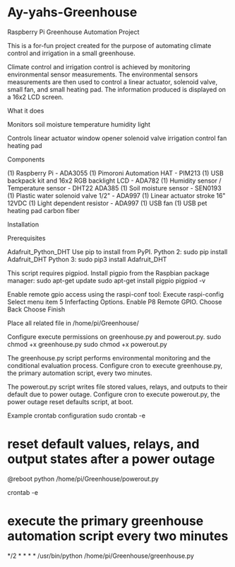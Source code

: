 # Ay-yahs-Greenhouse
Raspberry Pi Greenhouse Automation Project

This is a for-fun project created for the purpose of automating climate control and irrigation in a small greenhouse.

Climate control and irrigation control is achieved by monitoring environmental sensor measurements. The environmental sensors measurements are then used to control a linear actuator, solenoid valve, small fan, and small heating pad. The information produced is displayed on a 16x2 LCD screen.

What it does

Monitors
soil moisture
temperature
humidity
light

Controls
linear actuator window opener
solenoid valve irrigation control
fan
heating pad

Components

(1) Raspberry Pi - ADA3055
(1) Pimoroni Automation HAT - PIM213
(1) USB backpack kit and 16x2 RGB backlight LCD - ADA782
(1) Humidity sensor / Temperature sensor - DHT22 ADA385
(1) Soil moisture sensor - SEN0193
(1) Plastic water solenoid valve 1/2" - ADA997
(1) Linear actuator stroke 16" 12VDC
(1) Light dependent resistor - ADA997
(1) USB fan
(1) USB pet heating pad carbon fiber

Installation

Prerequisites

Adafruit_Python_DHT
Use pip to install from PyPI.
Python 2:
sudo pip install Adafruit_DHT
Python 3:
sudo pip3 install Adafruit_DHT

This script requires pigpiod.
Install pigpio from the Raspbian package manager:
sudo apt-get update
sudo apt-get install pigpio
pigpiod -v

Enable remote gpio access using the raspi-conf tool:
Execute raspi-config
Select menu item 5 Inferfacting Options.
Enable P8 Remote GPIO.
Choose Back
Choose Finish

Place all related file in /home/pi/Greenhouse/

Configure execute permissions on greenhouse.py and powerout.py.
sudo chmod +x greenhouse.py 
sudo chmod +x powerout.py 

The greenhouse.py script performs environmental monitoring and the conditional evaluation process.  Configure cron to execute greenhouse.py, the primary automation script, every two minutes.

The powerout.py script writes file stored values, relays, and outputs to their default due to power outage.  Configure cron to execute powerout.py, the power outage reset defaults script, at boot.

Example crontab configuration
sudo crontab -e
# reset default values, relays, and output states after a power outage
@reboot python /home/pi/Greenhouse/powerout.py

crontab -e
# execute the primary greenhouse automation script every two minutes
*/2 * * * * /usr/bin/python /home/pi/Greenhouse/greenhouse.py
